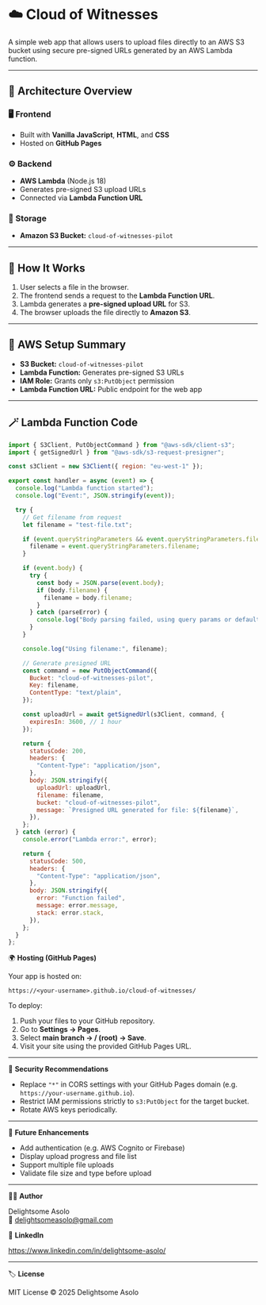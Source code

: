 # ☁️ Cloud of Witnesses

A simple web app that allows users to upload files directly to an AWS S3 bucket using secure pre-signed URLs generated by an AWS Lambda function.

---

## 🚀 Architecture Overview

### 🖥️ Frontend

- Built with **Vanilla JavaScript**, **HTML**, and **CSS**
- Hosted on **GitHub Pages**

### ⚙️ Backend

- **AWS Lambda** (Node.js 18)
- Generates pre-signed S3 upload URLs
- Connected via **Lambda Function URL**

### 💾 Storage

- **Amazon S3 Bucket:** `cloud-of-witnesses-pilot`

---

## 🧱 How It Works

1. User selects a file in the browser.
2. The frontend sends a request to the **Lambda Function URL**.
3. Lambda generates a **pre-signed upload URL** for S3.
4. The browser uploads the file directly to **Amazon S3**.

---

## 🧩 AWS Setup Summary

- **S3 Bucket:** `cloud-of-witnesses-pilot`
- **Lambda Function:** Generates pre-signed S3 URLs
- **IAM Role:** Grants only `s3:PutObject` permission
- **Lambda Function URL:** Public endpoint for the web app

---

## 🪄 Lambda Function Code

```javascript
import { S3Client, PutObjectCommand } from "@aws-sdk/client-s3";
import { getSignedUrl } from "@aws-sdk/s3-request-presigner";

const s3Client = new S3Client({ region: "eu-west-1" });

export const handler = async (event) => {
  console.log("Lambda function started");
  console.log("Event:", JSON.stringify(event));

  try {
    // Get filename from request
    let filename = "test-file.txt";

    if (event.queryStringParameters && event.queryStringParameters.filename) {
      filename = event.queryStringParameters.filename;
    }

    if (event.body) {
      try {
        const body = JSON.parse(event.body);
        if (body.filename) {
          filename = body.filename;
        }
      } catch (parseError) {
        console.log("Body parsing failed, using query params or default");
      }
    }

    console.log("Using filename:", filename);

    // Generate presigned URL
    const command = new PutObjectCommand({
      Bucket: "cloud-of-witnesses-pilot",
      Key: filename,
      ContentType: "text/plain",
    });

    const uploadUrl = await getSignedUrl(s3Client, command, {
      expiresIn: 3600, // 1 hour
    });

    return {
      statusCode: 200,
      headers: {
        "Content-Type": "application/json",
      },
      body: JSON.stringify({
        uploadUrl: uploadUrl,
        filename: filename,
        bucket: "cloud-of-witnesses-pilot",
        message: `Presigned URL generated for file: ${filename}`,
      }),
    };
  } catch (error) {
    console.error("Lambda error:", error);

    return {
      statusCode: 500,
      headers: {
        "Content-Type": "application/json",
      },
      body: JSON.stringify({
        error: "Function failed",
        message: error.message,
        stack: error.stack,
      }),
    };
  }
};
```

🌍 **Hosting (GitHub Pages)**

Your app is hosted on:

`https://<your-username>.github.io/cloud-of-witnesses/`

To deploy:

1. Push your files to your GitHub repository.
2. Go to **Settings → Pages**.
3. Select **main branch → / (root) → Save**.
4. Visit your site using the provided GitHub Pages URL.

---

🔐 **Security Recommendations**

- Replace `"*"` in CORS settings with your GitHub Pages domain (e.g. `https://your-username.github.io`).
- Restrict IAM permissions strictly to `s3:PutObject` for the target bucket.
- Rotate AWS keys periodically.

---

🌟 **Future Enhancements**

- Add authentication (e.g. AWS Cognito or Firebase)
- Display upload progress and file list
- Support multiple file uploads
- Validate file size and type before upload

---

👨‍💻 **Author**

Delightsome Asolo  
📧 delightsomeasolo@gmail.com

🔗 **LinkedIn**

https://www.linkedin.com/in/delightsome-asolo/

---

🏷️ **License**

MIT License © 2025 Delightsome Asolo
